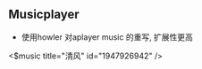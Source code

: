 <!-- plugin template readme -->

## Musicplayer

- 使用howler 对aplayer music 的重写, 扩展性更高

<$music title="清风" id="1947926942" />
